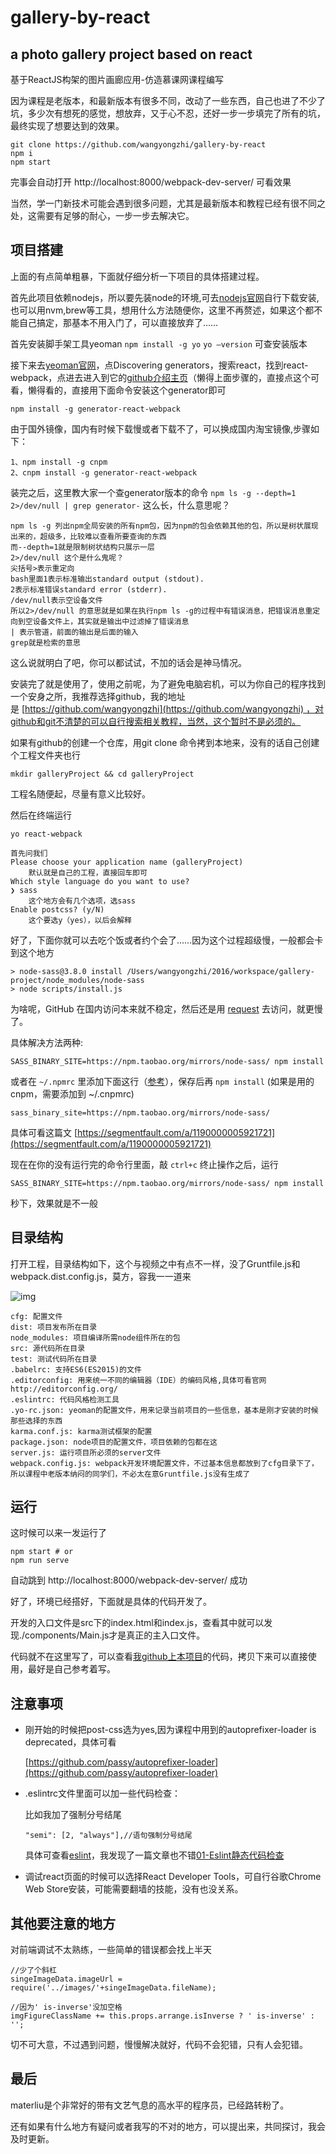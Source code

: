 # gallery-by-react
## a photo gallery project based on react

基于ReactJS构架的图片画廊应用-仿造慕课网课程编写

因为课程是老版本，和最新版本有很多不同，改动了一些东西，自己也进了不少了坑，多少次有想死的感觉，想放弃，又于心不忍，还好一步一步填完了所有的坑，最终实现了想要达到的效果。

```
git clone https://github.com/wangyongzhi/gallery-by-react
npm i
npm start
```

完事会自动打开 http://localhost:8000/webpack-dev-server/ 可看效果

当然，学一门新技术可能会遇到很多问题，尤其是最新版本和教程已经有很不同之处，这需要有足够的耐心，一步一步去解决它。

## 项目搭建

上面的有点简单粗暴，下面就仔细分析一下项目的具体搭建过程。

首先此项目依赖nodejs，所以要先装node的环境,可去[nodejs官网]([https://nodejs.org/en/](https://nodejs.org/en/))自行下载安装,也可以用nvm,brew等工具，想用什么方法随便你，这里不再赘述，如果这个都不能自己搞定，那基本不用入门了，可以直接放弃了……

首先安装脚手架工具yeoman
`npm install -g yo`
`yo —version` 可查安装版本

接下来去[yeoman官网](http://yeoman.io/)，点Discovering generators，搜索react，找到react-webpack，点进去进入到它的[github介绍主页](https://github.com/react-webpack-generators/generator-react-webpack#readme)（懒得上面步骤的，直接点这个可看，懒得看的，直接用下面命令安装这个generator即可

`npm install -g generator-react-webpack`

由于国外镜像，国内有时候下载慢或者下载不了，可以换成国内淘宝镜像,步骤如下：

``` 
1、npm install -g cnpm
2、cnpm install -g generator-react-webpack
```

装完之后，这里教大家一个查generator版本的命令
`npm ls -g --depth=1 2>/dev/null | grep generator-`
这么长，什么意思呢？

``` 
npm ls -g 列出npm全局安装的所有npm包，因为npm的包会依赖其他的包，所以是树状展现出来的，超级多，比较难以查看所要查询的东西
而--depth=1就是限制树状结构只展示一层
2>/dev/null 这个是什么鬼呢？
尖括号>表示重定向
bash里面1表示标准输出standard output (stdout).
2表示标准错误standard error (stderr).
/dev/null表示空设备文件
所以2>/dev/null 的意思就是如果在执行npm ls -g的过程中有错误消息，把错误消息重定向到空设备文件上，其实就是输出中过滤掉了错误消息
| 表示管道，前面的输出是后面的输入
grep就是检索的意思
```

这么说就明白了吧，你可以都试试，不加的话会是神马情况。

安装完了就是使用了，使用之前呢，为了避免电脑宕机，可以为你自己的程序找到一个安身之所，我推荐选择github，我的地址是 [https://github.com/wangyongzhi](https://github.com/wangyongzhi) ，对github和git不清楚的可以自行搜索相关教程，当然，这个暂时不是必须的。

如果有github的创建一个仓库，用git clone 命令拷到本地来，没有的话自己创建个工程文件夹也行

`mkdir galleryProject && cd galleryProject` 

工程名随便起，尽量有意义比较好。

然后在终端运行

`yo react-webpack`

```
首先问我们
Please choose your application name (galleryProject)
	默认就是自己的工程，直接回车即可
Which style language do you want to use? 
❯ sass 
	这个地方会有几个选项，选sass
Enable postcss? (y/N) 
	这个要选y（yes），以后会解释
```

好了，下面你就可以去吃个饭或者约个会了……因为这个过程超级慢，一般都会卡到这个地方

```
> node-sass@3.8.0 install /Users/wangyongzhi/2016/workspace/gallery-project/node_modules/node-sass
> node scripts/install.js
```

为啥呢，GitHub 在国内访问本来就不稳定，然后还是用 [request](https://github.com/request/request) 去访问，就更慢了。

具体解决方法两种:

```
SASS_BINARY_SITE=https://npm.taobao.org/mirrors/node-sass/ npm install
```

或者在 `~/.npmrc` 里添加下面这行（[参考](https://github.com/sass/node-sass/blob/master/lib/extensions.js#L191)），保存后再 `npm install`
(如果是用的 cnpm，需要添加到 ~/.cnpmrc)

```
sass_binary_site=https://npm.taobao.org/mirrors/node-sass/
```

具体可看这篇文 [https://segmentfault.com/a/1190000005921721](https://segmentfault.com/a/1190000005921721)

现在在你的没有运行完的命令行里面，敲 `ctrl+c` 终止操作之后，运行

```
SASS_BINARY_SITE=https://npm.taobao.org/mirrors/node-sass/ npm install
```

秒下，效果就是不一般

## 目录结构

打开工程，目录结构如下，这个与视频之中有点不一样，没了Gruntfile.js和webpack.dist.config.js，莫方，容我一一道来

![img](https://camo.githubusercontent.com/462e6799f0488b933d625e0e6ad54b4e422af3c9/68747470733a2f2f7374617469632e64696e6774616c6b2e636f6d2f6d656469612f6c414c4f616a33785f63304248637a7a5f3234335f3238352e706e675f363230783130303030713930672e6a7067)

```
cfg: 配置文件
dist: 项目发布所在目录
node_modules: 项目编译所需node组件所在的包
src: 源代码所在目录
test: 测试代码所在目录
.babelrc: 支持ES6(ES2015)的文件
.editorconfig: 用来统一不同的编辑器（IDE）的编码风格,具体可看官网http://editorconfig.org/
.eslintrc: 代码风格检测工具
.yo-rc.json: yeoman的配置文件，用来记录当前项目的一些信息，基本是刚才安装的时候那些选择的东西
karma.conf.js: karma测试框架的配置
package.json: node项目的配置文件，项目依赖的包都在这
server.js: 运行项目所必须的server文件
webpack.config.js: webpack开发环境配置文件，不过基本信息都放到了cfg目录下了，所以课程中老版本纳闷的同学们，不必太在意Gruntfile.js没有生成了
```

## 运行

这时候可以来一发运行了

```
npm start # or
npm run serve
```

自动跳到 http://localhost:8000/webpack-dev-server/ 成功

好了，环境已经搭好，下面就是具体的代码开发了。

开发的入口文件是src下的index.html和index.js，查看其中就可以发现./components/Main.js才是真正的主入口文件。

代码就不在这里写了，可以查看[我github上本项目](https://github.com/wangyongzhi/gallery-by-react)的代码，拷贝下来可以直接使用，最好是自己参考着写。

## 注意事项

- 刚开始的时候把post-css选为yes,因为课程中用到的autoprefixer-loader is deprecated，具体可看

  [https://github.com/passy/autoprefixer-loader](https://github.com/passy/autoprefixer-loader)

- .eslintrc文件里面可以加一些代码检查：

  比如我加了强制分号结尾

  ```
  "semi": [2, "always"],//语句强制分号结尾
  ```

  具体可查看[eslint](http://eslint.org/)，我发现了一篇文章也不错[01-Eslint静态代码检查](http://www.jianshu.com/p/1682b91756b1)

- 调试react页面的时候可以选择React Developer Tools，可自行谷歌Chrome Web Store安装，可能需要翻墙的技能，没有也没关系。

## 其他要注意的地方

对前端调试不太熟练，一些简单的错误都会找上半天

```
//少了个斜杠
singeImageData.imageUrl = require('../images/'+singeImageData.fileName);
```

```
//因为' is-inverse'没加空格
imgFigureClassName += this.props.arrange.isInverse ? ' is-inverse' : '';
```

切不可大意，不过遇到问题，慢慢解决就好，代码不会犯错，只有人会犯错。

## 最后
materliu是个非常好的带有文艺气息的高水平的程序员，已经路转粉了。

还有如果有什么地方有疑问或者我写的不对的地方，可以提出来，共同探讨，我会及时更新。
